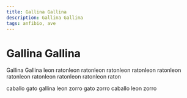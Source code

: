 ```yaml
---
title: Gallina Gallina
description: Gallina Gallina
tags: anfibio, ave
---
```


# Gallina Gallina

Gallina Gallina leon ratonleon ratonleon ratonleon ratonleon ratonleon ratonleon ratonleon ratonleon ratonleon raton

caballo gato gallina leon zorro gato zorro caballo leon zorro